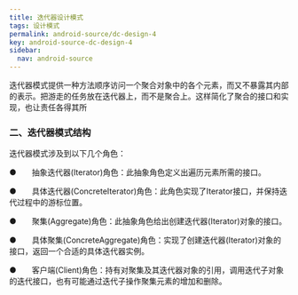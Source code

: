 ```yaml
---
title: 迭代器设计模式
tags: 设计模式
permalink: android-source/dc-design-4
key: android-source-dc-design-4
sidebar:
  nav: android-source
---
```


迭代器模式提供一种方法顺序访问一个聚合对象中的各个元素，而又不暴露其内部的表示。把游走的任务放在迭代器上，而不是聚合上。这样简化了聚合的接口和实现，也让责任各得其所

### 二、迭代器模式结构

迭代器模式涉及到以下几个角色：

●　　抽象迭代器(Iterator)角色：此抽象角色定义出遍历元素所需的接口。

●　　具体迭代器(ConcreteIterator)角色：此角色实现了Iterator接口，并保持迭代过程中的游标位置。

●　　聚集(Aggregate)角色：此抽象角色给出创建迭代器(Iterator)对象的接口。

●　　具体聚集(ConcreteAggregate)角色：实现了创建迭代器(Iterator)对象的接口，返回一个合适的具体迭代器实例。

●　　客户端(Client)角色：持有对聚集及其迭代器对象的引用，调用迭代子对象的迭代接口，也有可能通过迭代子操作聚集元素的增加和删除。

<!--more-->













